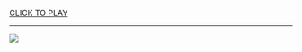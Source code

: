 
<a href="https://premium76.site?title=football_bros_game_unblocked&ref=13M">CLICK TO PLAY</a></h3>
<hr>

<a href="https://premium76.site?title=football_bros_game_unblocked&ref=13M"><img src="https://clearcache.store/games.png"></a>


